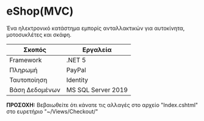 # eShop(MVC)
<p>Ένα ηλεκτρονικό κατάστημα εμπορίς ανταλλακτικών για αυτοκίνητα, μοτοσυκλέτες και σκάφη.</p>

|Σκοπός | Εργαλεία |
| --- | --- |
|Framework | .NET 5 |
|Πληρωμή | PayPal |
|Ταυτοποίηση |  Identity | 
|Βάση Δεδομένων | MS SQL Server 2019|


**ΠΡΟΣΟΧΗ:** Βεβαιωθείτε ότι κάνατε τις αλλαγές στο αρχείο "Index.cshtml" στο ευρετήριο "~/Views/Checkout/"
